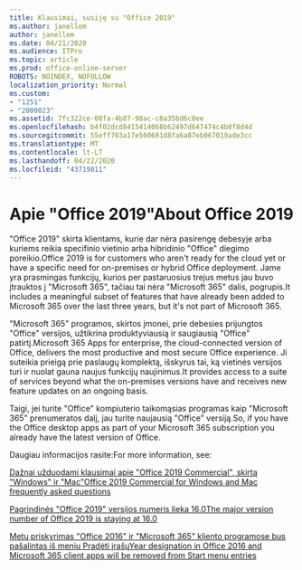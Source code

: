 ```yaml
---
title: Klausimai, susiję su "Office 2019"
ms.author: janellem
author: janellem
ms.date: 04/21/2020
ms.audience: ITPro
ms.topic: article
ms.prod: office-online-server
ROBOTS: NOINDEX, NOFOLLOW
localization_priority: Normal
ms.custom:
- "1251"
- "2000023"
ms.assetid: 7fc322ce-08fa-4b87-98ac-c8a35bd6c8ee
ms.openlocfilehash: b4f02dcd8415414068b62497d647474c4b8f8d4d
ms.sourcegitcommit: 55eff703a17e500681d8fa6a87eb067019ade3cc
ms.translationtype: MT
ms.contentlocale: lt-LT
ms.lasthandoff: 04/22/2020
ms.locfileid: "43719811"
---
```

# <a name="about-office-2019"></a><span data-ttu-id="ecaeb-102">Apie "Office 2019"</span><span class="sxs-lookup"><span data-stu-id="ecaeb-102">About Office 2019</span></span>

<span data-ttu-id="ecaeb-103">"Office 2019" skirta klientams, kurie dar nėra pasirengę debesyje arba kuriems reikia specifinio vietinio arba hibridinio "Office" diegimo poreikio.</span><span class="sxs-lookup"><span data-stu-id="ecaeb-103">Office 2019 is for customers who aren't ready for the cloud yet or have a specific need for on-premises or hybrid Office deployment.</span></span> <span data-ttu-id="ecaeb-104">Jame yra prasmingas funkcijų, kurios per pastaruosius trejus metus jau buvo įtrauktos į "Microsoft 365", tačiau tai nėra "Microsoft 365" dalis, pogrupis.</span><span class="sxs-lookup"><span data-stu-id="ecaeb-104">It includes a meaningful subset of features that have already been added to Microsoft 365 over the last three years, but it's not part of Microsoft 365.</span></span>
  
<span data-ttu-id="ecaeb-105">"Microsoft 365" programos, skirtos įmonei, prie debesies prijungtos "Office" versijos, užtikrina produktyviausią ir saugiausią "Office" patirtį.</span><span class="sxs-lookup"><span data-stu-id="ecaeb-105">Microsoft 365 Apps for enterprise, the cloud-connected version of Office, delivers the most productive and most secure Office experience.</span></span> <span data-ttu-id="ecaeb-106">Ji suteikia prieigą prie paslaugų komplektą, išskyrus tai, ką vietinės versijos turi ir nuolat gauna naujus funkcijų naujinimus.</span><span class="sxs-lookup"><span data-stu-id="ecaeb-106">It provides access to a suite of services beyond what the on-premises versions have and receives new feature updates on an ongoing basis.</span></span>
  
<span data-ttu-id="ecaeb-107">Taigi, jei turite "Office" kompiuterio taikomąsias programas kaip "Microsoft 365" prenumeratos dalį, jau turite naujausią "Office" versiją.</span><span class="sxs-lookup"><span data-stu-id="ecaeb-107">So, if you have the Office desktop apps as part of your Microsoft 365 subscription you already have the latest version of Office.</span></span>
  
<span data-ttu-id="ecaeb-108">Daugiau informacijos rasite:</span><span class="sxs-lookup"><span data-stu-id="ecaeb-108">For more information, see:</span></span>
  
[<span data-ttu-id="ecaeb-109">Dažnai užduodami klausimai apie "Office 2019 Commercial", skirtą "Windows" ir "Mac"</span><span class="sxs-lookup"><span data-stu-id="ecaeb-109">Office 2019 Commercial for Windows and Mac frequently asked questions</span></span>](https://support.microsoft.com/help/4133312)
  
[<span data-ttu-id="ecaeb-110">Pagrindinės "Office 2019" versijos numeris lieka 16.0</span><span class="sxs-lookup"><span data-stu-id="ecaeb-110">The major version number of Office 2019 is staying at 16.0</span></span>](https://docs.microsoft.com/deployoffice/office2019/overview)
  
[<span data-ttu-id="ecaeb-111">Metų priskyrimas "Office 2016" ir "Microsoft 365" kliento programose bus pašalintas iš meniu Pradėti įrašų</span><span class="sxs-lookup"><span data-stu-id="ecaeb-111">Year designation in Office 2016 and Microsoft 365 client apps will be removed from Start menu entries</span></span>](https://support.office.com/article/8fe5e052-76d2-49de-af30-2e84ed3da907?wt.mc_id=Alchemy_ClientDIA)
  